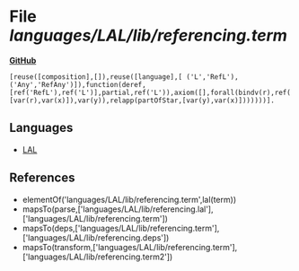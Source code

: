 # File _languages/LAL/lib/referencing.term_
**[GitHub](https://github.com/softlang/yas/blob/master/languages/LAL/lib/referencing.term)**
```
[reuse([composition],[]),reuse([language],[ ('L','RefL'), ('Any','RefAny')]),function(deref,[ref('RefL'),ref('L')],partial,ref('L')),axiom([],forall(bindv(r),ref('RefL'),forall(bindv(x),ref('L'),forall(bindv(y),ref('L'),ifthen(eq(funapp(deref,[var(r),var(x)]),var(y)),relapp(partOfStar,[var(y),var(x)]))))))].
```

## Languages
* [LAL](../languages/LAL.md)

## References
* elementOf('languages/LAL/lib/referencing.term',lal(term))
* mapsTo(parse,['languages/LAL/lib/referencing.lal'],['languages/LAL/lib/referencing.term'])
* mapsTo(deps,['languages/LAL/lib/referencing.term'],['languages/LAL/lib/referencing.deps'])
* mapsTo(transform,['languages/LAL/lib/referencing.term'],['languages/LAL/lib/referencing.term2'])
